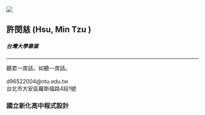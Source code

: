 <!--  宣告為HTML文件-->
<!DOCTYPE html>
<html >
<head>
  <!--  網界編碼-->
  <meta charset="UTF-8">
   <!--  網頁標題-->
  <title>名片-新化高中</title>
  <!--  連結CSS檔案-->
  <link rel="stylesheet" href="css\style.css">
</head>

<body>
    <!-- 名片區塊-->
  <div class="namecard">
  <img src="img\123.jpg" />
    <!--  名片右邊文字區塊-->
  <div class="right">
    <h2>許閔慈
    <!--  空格--> 
    <SPAN>(Hsu, Min Tzu )</SPAN>
    </h2>
    <H5>台灣大學畢業</H5>
      <!--  分隔線-->
    <HR></HR>
    <P>聽君一席話，如聽一席話。
    <br>
    <br>d96522004@ntu.edu.tw
    <br>台北市大安區羅斯福路4段1號
    </P>
  <!--  大圓區塊-->
    <div class="circle circle1"></div>
  <!--  小圓區塊-->
    <div class="circle circle2"></div>
  </div>
</div>

<h3 class="page_title">國立新化高中程式設計</h3>

</body>
</html>
